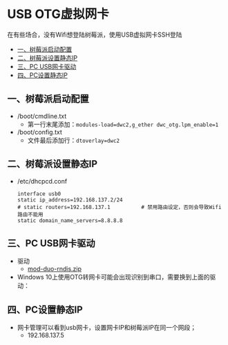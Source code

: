 # USB OTG虚拟网卡

在有些场合，没有Wifi想登陆树莓派，使用USB虚拟网卡SSH登陆


* [一、树莓派启动配置](#一树莓派启动配置)
* [二、树莓派设置静态IP](#二树莓派设置静态IP)
* [三、PC USB网卡驱动](#三PC-USB网卡驱动)
* [四、PC设置静态IP](#四PC设置静态IP)


## 一、树莓派启动配置

* /boot/cmdline.txt
  * 第一行末尾添加：`modules-load=dwc2,g_ether dwc_otg.lpm_enable=1`
* /boot/config.txt
  * 文件最后添加行：`dtoverlay=dwc2`


## 二、树莓派设置静态IP

* /etc/dhcpcd.conf
  ```
  interface usb0
  static ip_address=192.168.137.2/24
  # static routers=192.168.137.1          # 禁用路由设定，否则会导致Wifi路由不能用
  static domain_name_servers=8.8.8.8
  ```


## 三、PC USB网卡驱动

* 驱动
  * [mod-duo-rndis.zip](refers/mod-duo-rndis.zip)
* Windows 10上使用OTG转网卡可能会出现识别到串口，需要换到上面的驱动：


## 四、PC设置静态IP

* 网卡管理可以看到usb网卡，设置网卡IP和树莓派IP在同一个网段；
  * 192.168.137.5
